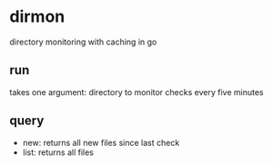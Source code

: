 # dirmon
directory monitoring with caching in go

## run
takes one argument: directory to monitor
checks every five minutes

## query
- new: returns all new files since last check
- list: returns all files
